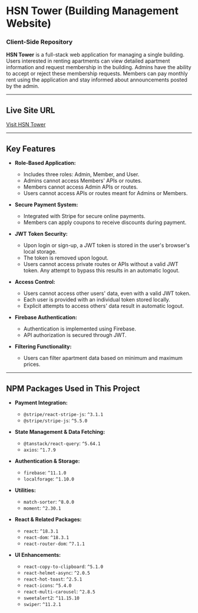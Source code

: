 # HSN Tower (Building Management Website)

### Client-Side Repository  

**HSN Tower** is a full-stack web application for managing a single building. Users interested in renting apartments can view detailed apartment information and request membership in the building. Admins have the ability to accept or reject these membership requests. Members can pay monthly rent using the application and stay informed about announcements posted by the admin.  

---

## Live Site URL  
[Visit HSN Tower](https://hsn-tower-40.netlify.app/)  

---

## Key Features  

- **Role-Based Application:**  
  - Includes three roles: Admin, Member, and User.  
  - Admins cannot access Members' APIs or routes.  
  - Members cannot access Admin APIs or routes.  
  - Users cannot access APIs or routes meant for Admins or Members.  

- **Secure Payment System:**  
  - Integrated with Stripe for secure online payments.  
  - Members can apply coupons to receive discounts during payment.  

- **JWT Token Security:**  
  - Upon login or sign-up, a JWT token is stored in the user's browser's local storage.  
  - The token is removed upon logout.  
  - Users cannot access private routes or APIs without a valid JWT token. Any attempt to bypass this results in an automatic logout.  

- **Access Control:**  
  - Users cannot access other users' data, even with a valid JWT token.  
  - Each user is provided with an individual token stored locally.  
  - Explicit attempts to access others' data result in automatic logout.  

- **Firebase Authentication:**  
  - Authentication is implemented using Firebase.  
  - API authorization is secured through JWT.  

- **Filtering Functionality:**  
  - Users can filter apartment data based on minimum and maximum prices.  

---

## NPM Packages Used in This Project  

- **Payment Integration:**  
  - `@stripe/react-stripe-js`: `^3.1.1`  
  - `@stripe/stripe-js`: `^5.5.0`  

- **State Management & Data Fetching:**  
  - `@tanstack/react-query`: `^5.64.1`  
  - `axios`: `^1.7.9`  

- **Authentication & Storage:**  
  - `firebase`: `^11.1.0`  
  - `localforage`: `^1.10.0`  

- **Utilities:**  
  - `match-sorter`: `^8.0.0`  
  - `moment`: `^2.30.1`  

- **React & Related Packages:**  
  - `react`: `^18.3.1`  
  - `react-dom`: `^18.3.1`  
  - `react-router-dom`: `^7.1.1`  

- **UI Enhancements:**  
  - `react-copy-to-clipboard`: `^5.1.0`  
  - `react-helmet-async`: `^2.0.5`  
  - `react-hot-toast`: `^2.5.1`  
  - `react-icons`: `^5.4.0`  
  - `react-multi-carousel`: `^2.8.5`  
  - `sweetalert2`: `^11.15.10`  
  - `swiper`: `^11.2.1`  
